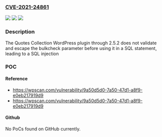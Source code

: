 ### [CVE-2021-24861](https://cve.mitre.org/cgi-bin/cvename.cgi?name=CVE-2021-24861)
![](https://img.shields.io/static/v1?label=Product&message=Quotes%20Collection&color=blue)
![](https://img.shields.io/static/v1?label=Version&message=2.5.2%3C%3D%202.5.2%20&color=brighgreen)
![](https://img.shields.io/static/v1?label=Vulnerability&message=CWE-89%20SQL%20Injection&color=brighgreen)

### Description

The Quotes Collection WordPress plugin through 2.5.2 does not validate and escape the bulkcheck parameter before using it in a SQL statement, leading to a SQL injection

### POC

#### Reference
- https://wpscan.com/vulnerability/9a50d5d0-7a50-47d1-a8f9-e0eb217919d9
- https://wpscan.com/vulnerability/9a50d5d0-7a50-47d1-a8f9-e0eb217919d9

#### Github
No PoCs found on GitHub currently.

